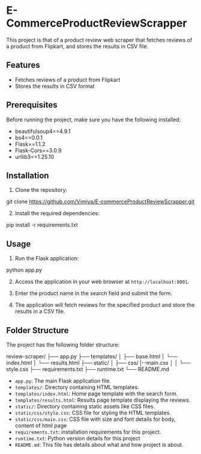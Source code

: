 # E-CommerceProductReviewScrapper

This project is that of a product review web scraper that fetches reviews of a product from Flipkart, and stores the results in CSV file.

## Features

- Fetches reviews of a product from Flipkart
- Stores the results in CSV format

## Prerequisites

Before running the project, make sure you have the following installed:

- beautifulsoup4==4.9.1
- bs4==0.0.1
- Flask==1.1.2
- Flask-Cors==3.0.9
- urllib3==1.25.10

## Installation

1. Clone the repository:

git clone https://github.com/Vimiya/E-commerceProductReviewScrapper.git


2. Install the required dependencies:

pip install -r requirements.txt



## Usage

1. Run the Flask application:

python app.py

2. Access the application in your web browser at `http://localhost:8001`.

3. Enter the product name in the search field and submit the form.

4. The application will fetch reviews for the specified product and store the results in a CSV file.

## Folder Structure

The project has the following folder structure:

review-scraper/
├── app.py
├── templates/
│ ├── base.html
│ └── index.html
│ └── results.html
├── static/
│ ├── css/
    |--main.css
│ │ └── style.css
├── requirements.txt
├── runtime.txt
└── README.md


- `app.py`: The main Flask application file.
- `templates/`: Directory containing HTML templates.
- `templates/index.html`: Home page template with the search form.
- `templates/results.html`: Results page template displaying the reviews.
- `static/`: Directory containing static assets like CSS files.
- `static/css/style.css`: CSS file for styling the HTML templates.
- `static/css/main.css`: CSS file with size and font details for body, content of html page
- `requirements.txt`: installation requirements for this project.
- `runtime.txt`: Python version details for this project
- `README.md`: This file has details about what and how project is about.
